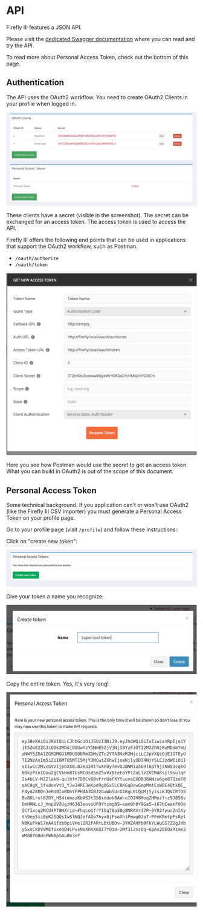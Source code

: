 # API

Firefly III features a JSON API.

Please visit the [dedicated Swagger documentation](https://api-docs.firefly-iii.org/) where you can read and try the API.

To read more about Personal Access Token, check out the bottom of this page.

## Authentication

The API uses the OAuth2 workflow. You need to create OAuth2 Clients in your profile when logged in.

![Your OAuth2 Clients as they would be visible in your profile](../.gitbook/assets/api-tokens%20%281%29.png)

These clients have a secret \(visible in the screenshot\). The secret can be exchanged for an access token. The access token is used to access the API.

Firefly III offers the following end points that can be used in applications that support the OAuth2 workflow, such as Postman.

* `/oauth/authorize`
* `/oauth/token`

![Here is the OAuth2 screen from Postman.](../.gitbook/assets/api-postman%20%281%29.png)

Here you see how Postman would use the secret to get an access token. What you can build in OAuth2 is out of the scope of this document.

## Personal Access Token

Some technical background. If you application can't or won't use OAuth2 \(like the Firefly III CSV importer\) you must generate a Personal Access Token on your profile page.

Go to your profile page \(visit `/profile`\) and follow these instructions:

Click on "create new token":

![Click on &quot;create new token&quot;](../.gitbook/assets/pat-new%20%281%29.png)

Give your token a name you recognize:

![Give your token a name you recognize.](../.gitbook/assets/pat-name%20%281%29.png)

Copy the entire token. Yes, it's very long!

![Copy the entire token.](../.gitbook/assets/pat-long%20%281%29.png)

